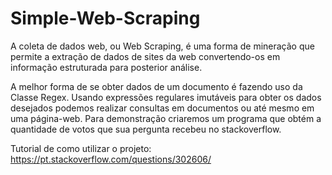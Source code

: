 # Simple-Web-Scraping
A coleta de dados web, ou Web Scraping, é uma forma de mineração que permite a extração de dados de sites da web convertendo-os em informação estruturada para posterior análise. 

A melhor forma de se obter dados de um documento é fazendo uso da Classe Regex. Usando expressões regulares imutáveis para obter os dados desejados podemos realizar consultas em documentos ou até mesmo em uma página-web. Para demonstração criaremos um programa que obtém a quantidade de votos que sua pergunta recebeu no stackoverflow.

Tutorial de como utilizar o projeto: https://pt.stackoverflow.com/questions/302606/
